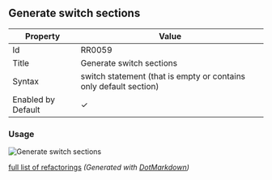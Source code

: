 ## Generate switch sections

| Property           | Value                                                               |
| ------------------ | ------------------------------------------------------------------- |
| Id                 | RR0059                                                              |
| Title              | Generate switch sections                                            |
| Syntax             | switch statement \(that is empty or contains only default section\) |
| Enabled by Default | &#x2713;                                                            |

### Usage

![Generate switch sections](../../images/refactorings/GenerateSwitchSections.png)

[full list of refactorings](Refactorings.md)
*\(Generated with [DotMarkdown](http://github.com/JosefPihrt/DotMarkdown)\)*
